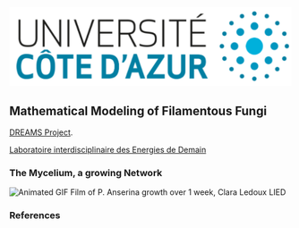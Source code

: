 <img src="../images/uca.jpg?raw=true"/>



## Mathematical Modeling of Filamentous Fungi



[DREAMS Project](http://www.dyco.fr/index.php/DREAMS).

[Laboratoire interdisciplinaire des Energies de Demain](https://b2c.sdv.univ-paris-diderot.fr/membres/florence/)

### The Mycelium, a growing Network

<img src="../images/growth.gif" alt="Animated GIF">
Film of P. Anserina growth over 1 week, Clara Ledoux LIED


<!--img src="../images/present.gif" alt="Animated GIF"-->



### References